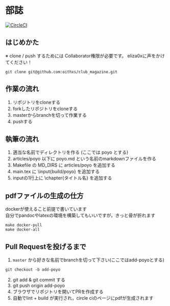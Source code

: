 # 部誌
[![CircleCI](https://circleci.com/gh/oithxs/club_magazine.svg?style=svg)](https://circleci.com/gh/oithxs/club_magazine)

## はじめかた

※ clone / push するためには Collaborator権限が必要です。 eliza0xに声をかけてください！

```
git clone git@github.com:oithxs/club_magazine.git
```

## 作業の流れ

1. リポジトリをcloneする
2. forkしたリポジトリをcloneする
3. masterからbranchを切って作業する
4. pushする

## 執筆の流れ
1. 適当な名前でディレクトリを作る (ここでは poyo とする)
2. articles/poyo 以下に poyo.md という名前のmarkdownファイルを作る
3. Makefile の MD_DIRS に articles/poyo を追加する
4. main.tex に \input{build/poyo} を追加する
5. inputの1行上に \chapter{タイトル名} を追加する

## pdfファイルの生成の仕方
dockerが使えること前提で書いています  
自分でpandocやlatexの環境を構築してもいいですが，きっと骨が折れます
```
make docker-pull
make docker-all
```

## Pull Requestを投げるまで

1. `master` から好きな名前でbranchを切って下さい(ここではadd-poyoとする)
```
git checkout -b add-poyo
```

2. git add & git commit する
3. git push origin add-poyo
4. ブラウザでリポジトリを開いてPRを作成する
5. 自動でlint + build が実行され，circle ciのページにpdfが生成されます
